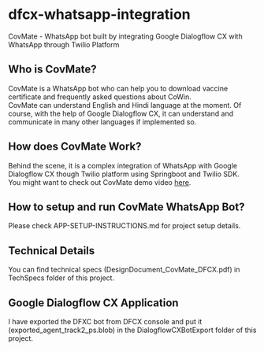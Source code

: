 # dfcx-whatsapp-integration
CovMate - WhatsApp bot built by integrating Google Dialogflow CX with WhatsApp through Twilio Platform

## Who is CovMate?
CovMate is a WhatsApp bot who can help you to download vaccine certificate and frequently asked questions about CoWin.<br>
CovMate can understand English and Hindi language at the moment. Of course, with the help of Google Dialogflow CX, it can understand and communicate in many other languages if implemented so.

## How does CovMate Work?
Behind the scene, it is a complex integration of WhatsApp with Google Dialogflow CX though Twilio platform using Springboot and Twilio SDK.<br>
You might want to check out CovMate demo video <a href="https://drive.google.com/file/d/1tsmX6ANTBORPAroq1UyasTfYtD1OIw0D/view?usp=sharing">here</a>.

## How to setup and run CovMate WhatsApp Bot?
Please check APP-SETUP-INSTRUCTIONS.md for project setup details.

## Technical Details
You can find technical specs (DesignDocument\_CovMate\_DFCX.pdf) in TechSpecs folder of this project.

## Google Dialogflow CX Application
I have exported the DFXC bot from DFCX console and put it (exported\_agent\_track2\_ps.blob) in the DialogflowCXBotExport folder of this project.